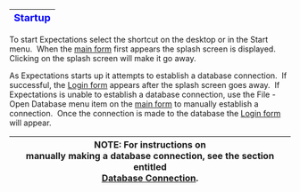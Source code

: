 | <font size="4" color="#0000FF"><b>Startup</b></font> |
| --- |

To start Expectations select the shortcut on the 
desktop or in the Start menu.&nbsp; When the [main form](<7jjr.md>) 
first appears the splash screen is displayed.&nbsp; Clicking on the splash screen will make it go away.

As Expectations starts up it attempts to establish a database connection.&nbsp; 
If successful, the [Login form](<7d2o.md>) appears after the 
splash screen goes away.&nbsp; If Expectations is unable to establish a database 
connection, use the File - Open Database menu item on the [main form](<7jjr.md>) to manually establish a connection.&nbsp; Once the connection is made 
to the database the [Login form](<7d2o.md>) will appear.

| <font size="3"><b>NOTE</b>: </font>For instructions on <br>    manually making a database connection, see the section entitled<br>    [Database Connection](<7mnk.md>). |
| --- |